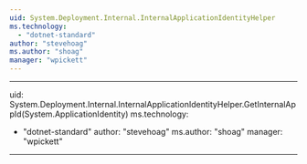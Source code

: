```yaml
---
uid: System.Deployment.Internal.InternalApplicationIdentityHelper
ms.technology: 
  - "dotnet-standard"
author: "stevehoag"
ms.author: "shoag"
manager: "wpickett"
---
```


---
uid: System.Deployment.Internal.InternalApplicationIdentityHelper.GetInternalAppId(System.ApplicationIdentity)
ms.technology: 
  - "dotnet-standard"
author: "stevehoag"
ms.author: "shoag"
manager: "wpickett"
---
